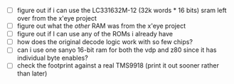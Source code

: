 - [ ] figure out if i can use the LC331632M-12 (32k words * 16 bits) sram left over from the x'eye project
- [ ] figure out what the _other_ RAM was from the x'eye project
- [ ] figure out if I can use any of the ROMs i already have
- [ ] how does the original decode logic work with so few chips?
- [ ] can i use one sanyo 16-bit ram for both the vdp and z80 since it has individual byte enables?
- [ ] check the footprint against a real TMS9918 (print it out sooner rather than later)
